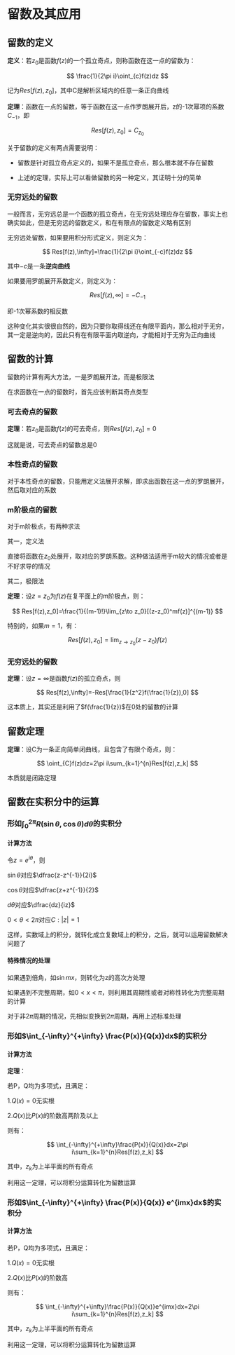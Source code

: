 # 留数及其应用

## 留数的定义

**定义**：若$z_0$是函数$f(z)$的一个孤立奇点，则称函数在这一点的留数为：

$$
\frac{1}{2\pi i}\oint_{c}f(z)dz
$$

记为$Res[f(z),z_0]$，其中C是解析区域内的任意一条正向曲线

**定理**：函数在一点的留数，等于函数在这一点作罗朗展开后，z的-1次幂项的系数$C_{-1}$，即

$$
Res[f(z),z_0]=C_{z_0}
$$

关于留数的定义有两点需要说明：

+ 留数是针对孤立奇点定义的，如果不是孤立奇点，那么根本就不存在留数

+ 上述的定理，实际上可以看做留数的另一种定义，其证明十分的简单

### 无穷远处的留数

一般而言，无穷远总是一个函数的孤立奇点，在无穷远处理应存在留数，事实上也确实如此，但是无穷远的留数定义，和在有限点的留数定义略有区别

无穷远处留数，如果要用积分形式定义，则定义为：

$$
Res[f(z),\infty]=\frac{1}{2\pi i}\oint_{-c}f(z)dz
$$

其中$-c$是一条**逆向曲线**

如果要用罗朗展开系数定义，则定义为：

$$
Res[f(z),\infty]=-C_{-1}
$$

即-1次幂系数的相反数

这种变化其实很很自然的，因为只要你取得线还在有限平面内，那么相对于无穷，其一定是逆向的，因此只有在有限平面内取逆向，才能相对于无穷为正向曲线

## 留数的计算

留数的计算有两大方法，一是罗朗展开法，而是极限法

在求函数在一点的留数时，首先应该判断其奇点类型

### 可去奇点的留数

**定理**：若$z_0$是函数$f(z)$的可去奇点，则$Res[f(z),z_0]=0$

这就是说，可去奇点的留数总是0

### 本性奇点的留数

对于本性奇点的留数，只能用定义法展开求解，即求出函数在这一点的罗朗展开，然后取对应的系数

### m阶极点的留数

对于m阶极点，有两种求法

其一，定义法

直接将函数在$z_0$处展开，取对应的罗朗系数。这种做法适用于m较大的情况或者是不好求导的情况

其二，极限法

**定理**：设$z=z_0$为$f(z)$在复平面上的m阶极点，则：

$$
Res[f(z),z_0]=\frac{1}{(m-1)!}\lim_{z\to z_0}[(z-z_0)^mf(z)]^{(m-1)}
$$

特别的，如果$m=1$，有：

$$
Res[f(z),z_0]=\lim_{z\to z_0}(z-z_0)f(z)
$$

### 无穷远处的留数

**定理**：设$z=\infty$是函数$f(z)$的孤立奇点，则

$$
Res[f(z),\infty]=-Res[\frac{1}{z^2}f(\frac{1}{z}),0]
$$

这本质上，其实还是利用了$f(\frac{1}{z})$在0处的留数的计算

## 留数定理

**定理**：设C为一条正向简单闭曲线，且包含了有限个奇点，则：

$$
\oint_{C}f(z)dz=2\pi i\sum_{k=1}^{n}Res[f(z),z_k]
$$

本质就是闭路定理

## 留数在实积分中的运算

### 形如$\int_{0}^{2\pi}R(\sin \theta,\cos \theta)d\theta$的实积分

#### 计算方法

令$z=e^{i\theta}$，则

$\sin \theta$对应$\dfrac{z-z^{-1}}{2i}$

$\cos \theta$对应$\dfrac{z+z^{-1}}{2}$

$d\theta$对应$\dfrac{dz}{iz}$

$0<\theta<2\pi$对应$C:|z|=1$

这样，实数域上的积分，就转化成立复数域上的积分，之后，就可以运用留数解决问题了

#### 特殊情况的处理

如果遇到倍角，如$\sin mx$，则转化为z的高次方处理

如果遇到不完整周期，如$0<x<\pi$，则利用其周期性或者对称性转化为完整周期的计算

对于非$2\pi$周期的情况，先相似变换到$2\pi$周期，再用上述标准处理

### 形如$\int_{-\infty}^{+\infty} \frac{P(x)}{Q(x)}dx$的实积分

#### 计算方法

**定理**：

若P，Q均为多项式，且满足：

1.$Q(x)=0$无实根

2.$Q(x)$比$P(x)$的阶数高两阶及以上

则有：

$$
\int_{-\infty}^{+\infty}\frac{P(x)}{Q(x)}dx=2\pi i\sum_{k=1}^{n}Res[f(z),z_k]
$$

其中，$z_k$为上半平面的所有奇点

利用这一定理，可以将积分运算转化为留数运算

### 形如$\int_{-\infty}^{+\infty} \frac{P(x)}{Q(x)} e^{imx}dx$的实积分

#### 计算方法

若P，Q均为多项式，且满足：

1.$Q(x)=0$无实根

2.$Q(x)$比$P(x)$的阶数高

则有：

$$
\int_{-\infty}^{+\infty}\frac{P(x)}{Q(x)}e^{imx}dx=2\pi i\sum_{k=1}^{n}Res[f(z),z_k]
$$

其中，$z_k$为上半平面的所有奇点

利用这一定理，可以将积分运算转化为留数运算
